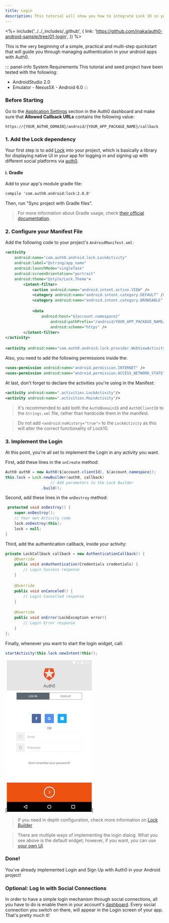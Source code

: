```yaml
---
title: Login
description: This tutorial will show you how to integrate Lock 10 in your Android project in order to present a login screen.
---
```


<%= include('../../_includes/_github', {
  link: 'https://github.com/inaka/auth0-android-sample/tree/01-login',
}) %>

This is the very beginning of a simple, practical and multi-step quickstart that will guide you through managing authentication in your android apps with Auth0.

::: panel-info System Requirements
This tutorial and seed project have been tested with the following:

* AndroidStudio 2.0
* Emulator - Nexus5X - Android 6.0 
  :::


### Before Starting

<div class="setup-callback">
<p>Go to the <a href="${uiAppSettingsURL}">Application Settings</a> section in the Auth0 dashboard and make sure that <b>Allowed Callback URLs</b> contains the following value:</p>

<pre><code>https://{YOUR_AUTH0_DOMAIN}/android/{YOUR_APP_PACKAGE_NAME}/callback</pre></code>
</div>

### 1. Add the Lock dependency

Your first step is to add [Lock](https://github.com/auth0/Lock.Android) into your project, which is basically a library for displaying native UI in your app for logging in and signing up with different social platforms via [auth0](https://auth0.com/).

#### i. Gradle

Add to your app's module gradle file:

```xml
compile 'com.auth0.android:lock:2.0.0'
```

Then, run "Sync project with Gradle files".

> For more information about Gradle usage, check [their official documentation](http://tools.android.com/tech-docs/new-build-system/user-guide).

### 2. Configure your Manifest File

Add the following code to your project's `AndroidManifest.xml`:

```xml
<activity
	android:name="com.auth0.android.lock.LockActivity"
	android:label="@string/app_name"
	android:launchMode="singleTask"
	android:screenOrientation="portrait"
	android:theme="@style/Lock.Theme">
		<intent-filter>
			<action android:name="android.intent.action.VIEW" />
			<category android:name="android.intent.category.DEFAULT" />
			<category android:name="android.intent.category.BROWSABLE" />

			<data
				android:host="${account.namespace}"
                    android:pathPrefix="/android/YOUR_APP_PACKAGE_NAME/callback"
                    android:scheme="https" />
		</intent-filter>
</activity>
        
<activity android:name="com.auth0.android.lock.provider.WebViewActivity"></activity>
```


Also, you need to add the following permissions inside the:

```xml        
<uses-permission android:name="android.permission.INTERNET" />
<uses-permission android:name="android.permission.ACCESS_NETWORK_STATE" />
```	
	
At last, don't forget to declare 	the activities you're using in the Manifest:
	
```xml	
<activity android:name=".activities.LockActivity"/>
<activity android:name=".activities.MainActivity"/>
```	
	
> It's recommended to add both the ``Auth0DomainID`` and ``Auth0ClientID`` to the ``Strings.xml`` file, rather than hardcode them in the manifest.

> Do not add ``<android:noHistory="true">`` to the ``LockActivity`` as this will alter the correct functionality of Lock10.
        
### 3. Implement the Login

At this point, you're all set to implement the Login in any activity you want. 

First, add these lines in the ``onCreate`` method:

```java
Auth0 auth0 = new Auth0(${account.clientId}, ${account.namespace});
this.lock = Lock.newBuilder(auth0, callback)
                    // Add parameters to the Lock Builder
				.build();
```

Second, add these lines in the ``onDestroy`` method:

```java
 protected void onDestroy() {
	super.onDestroy();
	// Your own Activity code
	lock.onDestroy(this);
	lock = null;
}
```
Third, add the authentication callback, inside your activity:

```java
private LockCallback callback = new AuthenticationCallback() {
	@Override
	public void onAuthentication(Credentials credentials) {
		// Login Success response
	}

	@Override
	public void onCanceled() {
		// Login Cancelled response
	}

	@Override
	public void onError(LockException error){
		// Login Error response
	}
};
```

Finally, whenever you want to start the login widget, call:

```java
startActivity(this.lock.newIntent(this));

```

[![Lock.png](/media/articles/libraries/lock-android/login.png)]

> If you need in depth configuration, check more information on [Lock Builder](https://auth0.com/docs/libraries/lock-android#lock-builder)

> There are multiple ways of implementing the login dialog. What you see above is the default widget; however, if you want, you can use [your own UI](02-custom-login.md).

### Done!

You've already implemented Login and Sign Up with Auth0 in your Android project!



### Optional: Log In with Social Connections

In order to have a simple login mechanism through social connections, all you have to do is enable them in your account's [dashboard](${uiURL}/#/connections/social). Every social connection you switch on there, will appear in the Login screen of your app. That's pretty much it!
